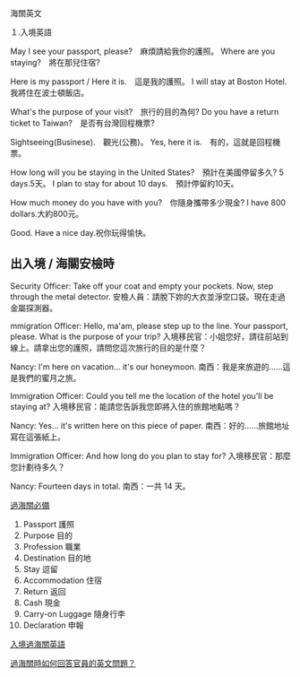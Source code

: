 海關英文

１.入境英語

May I see your passport, please?　麻煩請給我你的護照。
Where are you staying?　將在那兒住宿?

Here is my passport / Here it is.　這是我的護照。
I will stay at Boston Hotel.　我將住在波士頓飯店。

What's the purpose of your visit?　旅行的目的為何?
Do you have a return ticket to Taiwan?　是否有台灣回程機票?

Sightseeing(Businese).　觀光(公務)。
Yes, here it is.　有的，這就是回程機票。

How long will you be staying in the United States?　預計在美國停留多久?
5 days.5天。
I plan to stay for about 10 days.　預計停留約10天。

How much money do you have with you?　你隨身攜帶多少現金?
I have 800 dollars.大約800元。

Good. Have a nice day.祝你玩得愉快。

 
## 出入境 / 海關安檢時
Security Officer: Take off your coat and empty your pockets. Now, step through the metal detector.
安檢人員：請脫下妳的大衣並淨空口袋。現在走過金屬探測器。
 
mmigration Officer: Hello, ma'am, please step up to the line. Your passport, please. What is the purpose of your trip?
入境移民官：小姐您好，請往前站到線上。請拿出您的護照，請問您這次旅行的目的是什麼？
 
Nancy: I'm here on vacation… it's our honeymoon. 
南西：我是來旅遊的……這是我們的蜜月之旅。
 
Immigration Officer: Could you tell me the location of the hotel you'll be staying at? 
入境移民官：能請您告訴我您即將入住的旅館地點嗎？
 
Nancy: Yes… it's written here on this piece of paper.
南西：好的……旅館地址寫在這張紙上。
 
Immigration Officer: And how long do you plan to stay for?
入境移民官：那麼您計劃待多久？
 
Nancy: Fourteen days in total.
南西：一共 14 天。


[過海關必備](https://www.youtube.com/watch?v=kIaVcgOeVDU)
1. Passport 護照
2. Purpose 目的
3. Profession 職業
4. Destination 目的地
5. Stay 逗留
6. Accommodation 住宿
7. Return 返回
8. Cash 現金
9. Carry-on Luggage 隨身行李
10. Declaration 申報

[入境過海關英語](https://www.youtube.com/watch?v=DEIiVanSW1c)

[過海關時如何回答官員的英文問題？](https://english.cool/customs-english/)